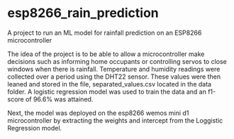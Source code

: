 # esp8266_rain_prediction
A project to run an ML model for rainfall prediction on an ESP8266 microcontroller

The idea of the project is to be able to allow a microcontroller make decisions such as informing home occupants or controlling servos to close windows when there is rainfall. Temperature and humidity readings were collected over a period using the DHT22 sensor. These values were then leaned and stored in the file, separated_values.csv located in the data folder. A logistic regression model was used to train the data and an f1-score of 96.6% was attained.

Next, the model was deployed on the esp8266 wemos mini d1 microcontroller by extracting the weights and intercept from the Loggistic Regression model.

